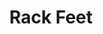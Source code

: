---
index: 3
thumb: "RackFeet.png"
title: "Rack Feet"
subtitle: ""
description: 'Basic round plastic feet for my 10" rack build'
thingiverse: "https://www.thingiverse.com/thing:7029988"
credits: ""
filename: "RackFeet"
---
